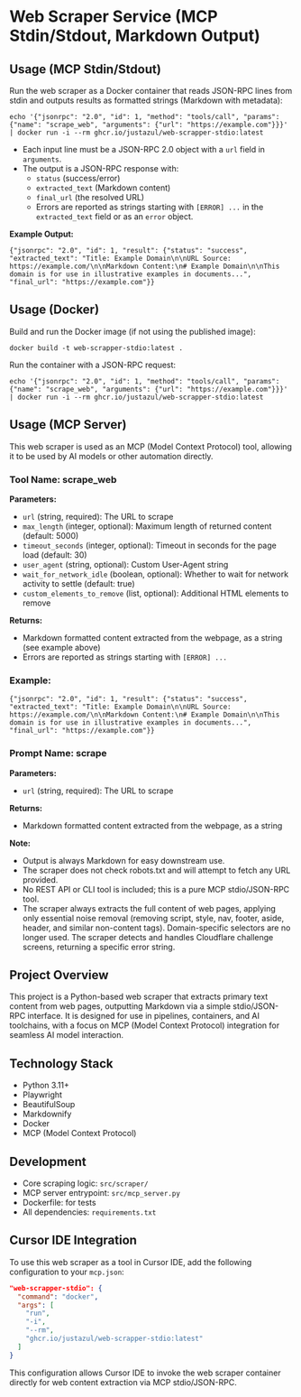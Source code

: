 # Web Scraper Service (MCP Stdin/Stdout, Markdown Output)

## Usage (MCP Stdin/Stdout)

Run the web scraper as a Docker container that reads JSON-RPC lines from stdin and outputs results as formatted strings (Markdown with metadata):

```
echo '{"jsonrpc": "2.0", "id": 1, "method": "tools/call", "params": {"name": "scrape_web", "arguments": {"url": "https://example.com"}}}' | docker run -i --rm ghcr.io/justazul/web-scrapper-stdio:latest
```

- Each input line must be a JSON-RPC 2.0 object with a `url` field in `arguments`.
- The output is a JSON-RPC response with:
  - `status` (success/error)
  - `extracted_text` (Markdown content)
  - `final_url` (the resolved URL)
  - Errors are reported as strings starting with `[ERROR] ...` in the `extracted_text` field or as an `error` object.

**Example Output:**
```
{"jsonrpc": "2.0", "id": 1, "result": {"status": "success", "extracted_text": "Title: Example Domain\n\nURL Source: https://example.com/\n\nMarkdown Content:\n# Example Domain\n\nThis domain is for use in illustrative examples in documents...", "final_url": "https://example.com"}}
```

## Usage (Docker)

Build and run the Docker image (if not using the published image):

```
docker build -t web-scrapper-stdio:latest .
```

Run the container with a JSON-RPC request:

```
echo '{"jsonrpc": "2.0", "id": 1, "method": "tools/call", "params": {"name": "scrape_web", "arguments": {"url": "https://example.com"}}}' | docker run -i --rm ghcr.io/justazul/web-scrapper-stdio:latest
```

## Usage (MCP Server)

This web scraper is used as an MCP (Model Context Protocol) tool, allowing it to be used by AI models or other automation directly.

### Tool Name: scrape_web

**Parameters:**
- `url` (string, required): The URL to scrape
- `max_length` (integer, optional): Maximum length of returned content (default: 5000)
- `timeout_seconds` (integer, optional): Timeout in seconds for the page load (default: 30)
- `user_agent` (string, optional): Custom User-Agent string
- `wait_for_network_idle` (boolean, optional): Whether to wait for network activity to settle (default: true)
- `custom_elements_to_remove` (list, optional): Additional HTML elements to remove

**Returns:**
- Markdown formatted content extracted from the webpage, as a string (see example above)
- Errors are reported as strings starting with `[ERROR] ...`

### Example:

```
{"jsonrpc": "2.0", "id": 1, "result": {"status": "success", "extracted_text": "Title: Example Domain\n\nURL Source: https://example.com/\n\nMarkdown Content:\n# Example Domain\n\nThis domain is for use in illustrative examples in documents...", "final_url": "https://example.com"}}
```

### Prompt Name: scrape

**Parameters:**
- `url` (string, required): The URL to scrape

**Returns:**
- Markdown formatted content extracted from the webpage, as a string

**Note:**
- Output is always Markdown for easy downstream use.
- The scraper does not check robots.txt and will attempt to fetch any URL provided.
- No REST API or CLI tool is included; this is a pure MCP stdio/JSON-RPC tool.
- The scraper always extracts the full <body> content of web pages, applying only essential noise removal (removing script, style, nav, footer, aside, header, and similar non-content tags). Domain-specific selectors are no longer used. The scraper detects and handles Cloudflare challenge screens, returning a specific error string.

## Project Overview

This project is a Python-based web scraper that extracts primary text content from web pages, outputting Markdown via a simple stdio/JSON-RPC interface. It is designed for use in pipelines, containers, and AI toolchains, with a focus on MCP (Model Context Protocol) integration for seamless AI model interaction.

## Technology Stack
- Python 3.11+
- Playwright
- BeautifulSoup
- Markdownify
- Docker
- MCP (Model Context Protocol)

## Development
- Core scraping logic: `src/scraper/`
- MCP server entrypoint: `src/mcp_server.py`
- Dockerfile: for tests
- All dependencies: `requirements.txt`

## Cursor IDE Integration

To use this web scraper as a tool in Cursor IDE, add the following configuration to your `mcp.json`:

```json
"web-scrapper-stdio": {
  "command": "docker",
  "args": [
    "run",
    "-i",
    "--rm",
    "ghcr.io/justazul/web-scrapper-stdio:latest"
  ]
}
```

This configuration allows Cursor IDE to invoke the web scraper container directly for web content extraction via MCP stdio/JSON-RPC.
